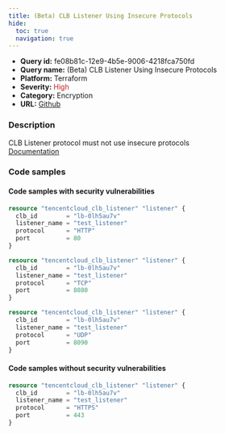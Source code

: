 ```yaml
---
title: (Beta) CLB Listener Using Insecure Protocols
hide:
  toc: true
  navigation: true
---
```


<style>
  .highlight .hll {
    background-color: #ff171742;
  }
  .md-content {
    max-width: 1100px;
    margin: 0 auto;
  }
</style>

-   **Query id:** fe08b81c-12e9-4b5e-9006-4218fca750fd
-   **Query name:** (Beta) CLB Listener Using Insecure Protocols
-   **Platform:** Terraform
-   **Severity:** <span style="color:#bb2124">High</span>
-   **Category:** Encryption
-   **URL:** [Github](https://github.com/Checkmarx/kics/tree/master/assets/queries/terraform/tencentcloud/clb_listener_using_insecure_protocols)

### Description
CLB Listener protocol must not use insecure protocols<br>
[Documentation](https://registry.terraform.io/providers/tencentcloudstack/tencentcloud/latest/docs/resources/clb_listener#protocol)

### Code samples
#### Code samples with security vulnerabilities
```tf title="Positive test num. 1 - tf file" hl_lines="4"
resource "tencentcloud_clb_listener" "listener" {
  clb_id        = "lb-0lh5au7v"
  listener_name = "test_listener"
  protocol      = "HTTP"
  port          = 80
}

```
```tf title="Positive test num. 2 - tf file" hl_lines="4"
resource "tencentcloud_clb_listener" "listener" {
  clb_id        = "lb-0lh5au7v"
  listener_name = "test_listener"
  protocol      = "TCP"
  port          = 8080
}

```
```tf title="Positive test num. 3 - tf file" hl_lines="4"
resource "tencentcloud_clb_listener" "listener" {
  clb_id        = "lb-0lh5au7v"
  listener_name = "test_listener"
  protocol      = "UDP"
  port          = 8090
}

```


#### Code samples without security vulnerabilities
```tf title="Negative test num. 1 - tf file"
resource "tencentcloud_clb_listener" "listener" {
  clb_id        = "lb-0lh5au7v"
  listener_name = "test_listener"
  protocol      = "HTTPS"
  port          = 443
}

```
